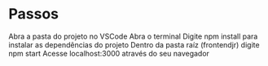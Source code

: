 # Passos
Abra a pasta do projeto no VSCode
Abra o terminal
Digite npm install para instalar as dependências do projeto
Dentro da pasta raíz (frontendjr) digite npm start
Acesse localhost:3000 através do seu navegador
